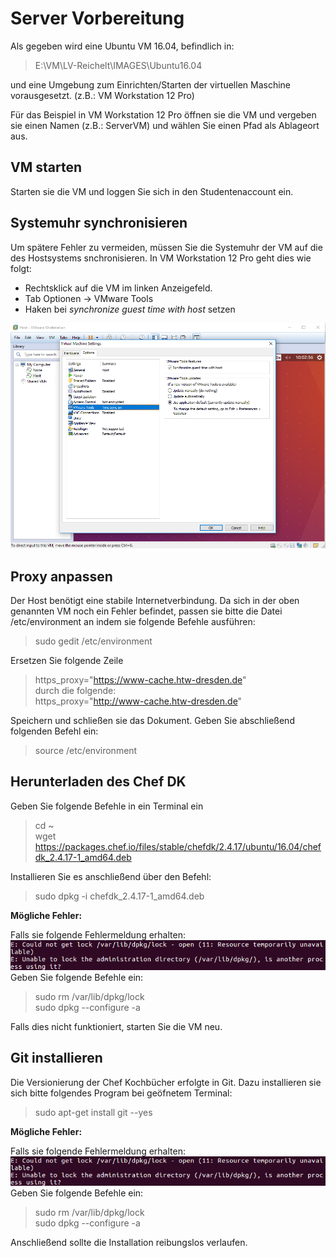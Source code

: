 # Server Vorbereitung
Als gegeben wird eine Ubuntu VM 16.04, befindlich in: 

> E:\VM\LV-Reichelt\IMAGES\Ubuntu16.04

und eine Umgebung zum Einrichten/Starten der virtuellen Maschine vorausgesetzt.
(z.B.: VM Workstation 12 Pro)

Für das Beispiel in VM Workstation 12 Pro öffnen sie die VM und vergeben sie einen Namen (z.B.: ServerVM) und wählen Sie einen Pfad als Ablageort aus.

## VM starten
Starten sie die VM und loggen Sie sich in den Studentenaccount ein.  

## Systemuhr synchronisieren
Um spätere Fehler zu vermeiden, müssen Sie die Systemuhr der VM auf die des Hostsystems snchronisieren. In VM Workstation 12 Pro geht dies wie folgt:

* Rechtsklick auf die VM im linken Anzeigefeld.  
* Tab Optionen -> VMware Tools
* Haken bei *synchronize guest time with host* setzen  

![](../img/systemclock.png)  

## Proxy anpassen
Der Host benötigt eine stabile Internetverbindung. Da sich in der oben genannten VM noch ein Fehler befindet, passen sie bitte die Datei /etc/environment an indem sie folgende Befehle ausführen:

> sudo gedit /etc/environment

Ersetzen Sie folgende Zeile 
> https_proxy="https://www-cache.htw-dresden.de"  
durch die folgende:  
> https_proxy="http://www-cache.htw-dresden.de"  

Speichern und schließen sie das Dokument.
Geben Sie abschließend folgenden Befehl ein:  
> source /etc/environment  


## Herunterladen des Chef DK

Geben Sie folgende Befehle in ein Terminal ein

> cd ~  
> wget https://packages.chef.io/files/stable/chefdk/2.4.17/ubuntu/16.04/chefdk_2.4.17-1_amd64.deb

Installieren Sie es anschließend über den Befehl:

> sudo dpkg -i chefdk_2.4.17-1_amd64.deb

**Mögliche Fehler:**

Falls sie folgende Fehlermeldung erhalten: 
![DPKG Lock](../img/dpkg_lock.png)
Geben Sie folgende Befehle ein:

> sudo rm /var/lib/dpkg/lock  
> sudo dpkg --configure -a

Falls dies nicht funktioniert, starten Sie die VM neu.

## Git installieren

Die Versionierung der Chef Kochbücher erfolgte in Git. Dazu installieren sie sich bitte folgendes Program bei geöfnetem Terminal:

> sudo apt-get install git --yes

**Mögliche Fehler:**

Falls sie folgende Fehlermeldung erhalten: 
![DPKG Lock](../img/dpkg_lock.png)
Geben Sie folgende Befehle ein:

> sudo rm /var/lib/dpkg/lock  
> sudo dpkg --configure -a

Anschließend sollte die Installation reibungslos verlaufen.













